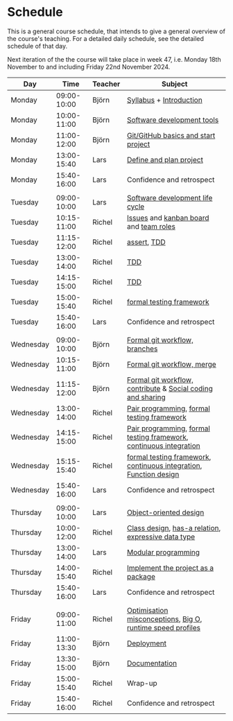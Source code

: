 # Schedule

This is a general course schedule, that intends to give a general overview
of the course's teaching.
For a detailed daily schedule, see the detailed schedule of that day.

Next iteration of the the course will take place in week 47,
i.e. Monday 18th November to and including Friday 22nd November 2024.

<!-- markdownlint-disable MD013 --><!-- Tables cannot be split up over lines, hence will break 80 characters per line -->
<!-- markdownlint-disable MD055 --><!-- We use three pipes to indicate an empty row -->

Day      |Time       |Teacher|Subject
---------|-----------|-------|-----------------------------------------------------------
Monday   |09:00-10:00|Björn  |[Syllabus](./intro.md) + [Introduction](./introductions/intro.md)
Monday   |10:00-11:00|Björn  |[Software development tools](introductions/sdlc_tools.md)
Monday   |11:00-12:00|Björn  |[Git/GitHub basics and start project](./project_start/startup.md)
Monday   |13:00-15:40|Lars   |[Define and plan project](./project_start/analysis_design.md)
Monday   |15:40-16:00|Lars   |Confidence and retrospect
|||||
Tuesday  |09:00-10:00|Lars   |[Software development life cycle](./introductions/sdlc.md)
Tuesday  |10:15-11:00|Richel |[Issues](project/issues.md) and [kanban board](project/kanban_board.md) and [team roles](project/team_roles.md)
Tuesday  |11:15-12:00|Richel |[assert](algorithms/assert.md), [TDD](tdd/README.md)
Tuesday  |13:00-14:00|Richel |[TDD](tdd/README.md)
Tuesday  |14:15-15:00|Richel |[TDD](tdd/README.md)
Tuesday  |15:00-15:40|Richel |[formal testing framework](testing/testing_framework.md)
Tuesday  |15:40-16:00|Lars   |Confidence and retrospect
|||||
Wednesday|09:00-10:00|Björn  |[Formal git workflow, branches](./git/branches.md)
Wednesday|10:15-11:00|Björn  |[Formal git workflow, merge](./git/merge.md)
Wednesday|11:15-12:00|Björn  |[Formal git workflow, contribute](./git/contribute.md) & [Social coding and sharing](./social_coding/social_coding.md)
Wednesday|13:00-14:00|Richel |[Pair programming](pair_programming/README.md), [formal testing framework](testing/testing_framework.md)
Wednesday|14:15-15:00|Richel |[Pair programming](pair_programming/README.md), [formal testing framework](testing/testing_framework.md), [continuous integration](continuous_integration/README.md)
Wednesday|15:15-15:40|Richel |[formal testing framework](testing/testing_framework.md), [continuous integration](continuous_integration/README.md), [Function design](function_design/README.md)
Wednesday|15:40-16:00|Lars   |Confidence and retrospect
|||||
Thursday |09:00-10:00|Lars   |[Object-oriented design](design_develop/OO_development.md)
Thursday |10:00-12:00|Richel |[Class design](data_structures/class_design.md), [has-a relation](data_structures/has_a_relation.md), [expressive data type](data_structures/expressive_data_type.md)
Thursday |13:00-14:00|Lars   |[Modular programming](./modularity/modular.md)
Thursday |14:00-15:40|Richel |[Implement the project as a package](package/README.md)
Thursday |15:40-16:00|Lars   |Confidence and retrospect
|||||
Friday   |09:00-11:00|Richel |[Optimisation misconceptions](optimisation/misconceptions.md), [Big O](optimisation/big_o.md), [runtime speed profiles](optimisation/runtime_speed_profiles.md)
Friday   |11:00-13:30|Björn  |[Deployment](deployment/deploy.md)
Friday   |13:30-15:00|Björn  |[Documentation](deployment/documentation.md)
Friday   |15:00-15:40|Richel |Wrap-up
Friday   |15:40-16:00|Richel |Confidence and retrospect

<!-- markdownlint-enable MD013 -->
<!-- markdownlint-enable MD055 -->
